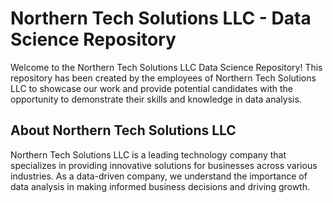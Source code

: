 # Northern Tech Solutions LLC - Data Science Repository

Welcome to the Northern Tech Solutions LLC Data Science Repository! This repository has been created by the employees of Northern Tech Solutions LLC to showcase our work and provide potential candidates with the opportunity to demonstrate their skills and knowledge in data analysis.

## About Northern Tech Solutions LLC

Northern Tech Solutions LLC is a leading technology company that specializes in providing innovative solutions for businesses across various industries. As a data-driven company, we understand the importance of data analysis in making informed business decisions and driving growth.
